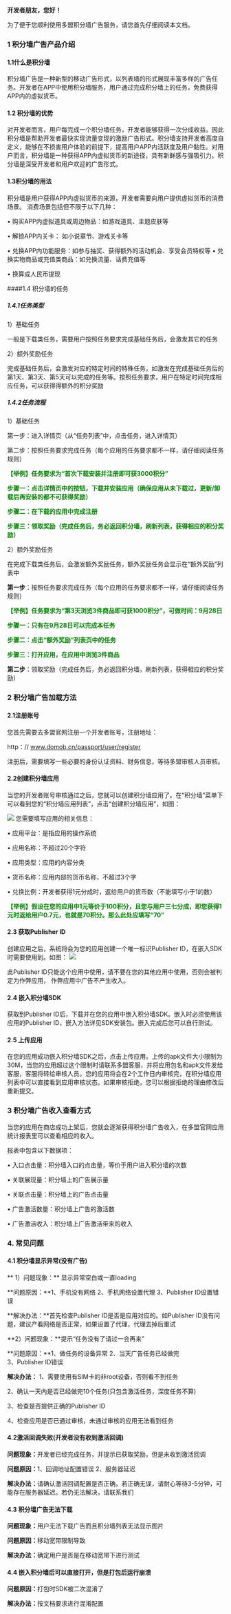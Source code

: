 <b>开发者朋友，您好！</b>

为了便于您顺利使用多盟积分墙广告服务，请您首先仔细阅读本文档。
###  1 积分墙广告产品介绍
#### 1.1什么是积分墙     
   积分墙广告是一种新型的移动广告形式，以列表墙的形式展现丰富多样的广告任务。开发者在APP中使用积分墙服务，用户通过完成积分墙上的任务，免费获得APP内的虚拟货币。
####  1.2 积分墙的优势     
   对开发者而言，用户每完成一个积分墙任务，开发者能够获得一次分成收益。因此积分墙是帮助开发者最快实现流量变现的激励广告形式。积分墙支持开发者高度自定义，能够在不损害用户体验的前提下，提高用户APP内活跃度及用户黏性。对用户而言，积分墙是一种获得APP内虚拟货币的新途径，具有新鲜感与强吸引力。积分墙是深受开发者和用户欢迎的广告形式。
#### 1.3积分墙的用法  
   积分墙是用户获得APP内虚拟货币的来源，开发者需要向用户提供虚拟货币的消费场景。
   消费场景包括但不限于以下几种： 
   • 购买APP内虚拟道具或周边物品：如游戏道具、主题皮肤等

   • 解锁APP内关卡： 如小说章节、游戏关卡等    
   • 兑换APP内功能服务：如参与抽奖、获得额外的活动机会、享受会员特权等
   • 兑换实物商品或充值类商品：如兑换流量、话费充值等
   • 换算成人民币提现
 
####1.4 积分墙的任务
  ##### 1.4.1任务类型
  1）基础任务     
  一般是下载类任务，需要用户按照任务要求完成基础任务后，会激发其它的任务
  2）额外奖励任务     
  完成基础任务后，会激发对应的特定时间的特殊任务，如激发在完成基础任务后的第1天、第3天、第5天可以完成的任务等。按照任务要求，用户在特定时间完成相应任务，可以获得得额外的积分奖励
#####   1.4.2任务流程
  1）基础任务     
  第一步：进入详情页（从“任务列表”中，点击任务，进入详情页）           
  第二步：按照任务要求完成任务（每个应用的任务要求都不一样，请仔细阅读任务规则）    
  <b style='color:green'>【举例】任务要求为“首次下载安装并注册即可获3000积分”      
  步骤一：点击详情页中的按钮，下载并安装应用（确保应用从未下载过，更新/卸载后再安装的都不可获得奖励）      
  步骤二：在下载的应用中完成注册     
  步骤三：领取奖励（完成任务后，务必返回积分墙，刷新列表，获得相应的积分奖励）</b>
  2）额外奖励任务     
  在完成下载类任务后，会激发额外奖励任务，额外奖励任务会显示在“额外奖励”列表中     
  <b>第一步</b>：按照任务要求完成任务（每个应用的任务要求都不一样，请仔细阅读任务规则）    
  <b style='color:green'>【举例】任务要求为“第3天浏览3件商品即可获1000积分”，可做时间：9月28日      
  步骤一：只有在9月28日可以完成本任务      
  步骤二：点击“额外奖励”列表页中的任务      
  步骤三：打开应用，在应用中浏览3件商品</b>     
  <b>第二步</b>：领取奖励（完成任务后，务必返回积分墙，刷新列表，获得相应的积分奖励）
### 2 积分墙广告加载方法
#### 2.1注册账号 
  您首先需要去多盟官网注册一个开发者账号，注册地址：
  http：// www.domob.cn/passport/user/register       
  注册后，需要填写一些必要的身份认证资料、财务信息，等待多盟审核人员审核。 
#### 2.2创建积分墙应用      
   当您的开发者账号审核通过之后，您就可以创建积分墙应用了。在“积分墙”菜单下可以看到您的“积分墙应用列表”，点击“创建积分墙应用”，如图：       
   ![](/assets/5EFF61C4-3493-44E2-90BF-36917A226F71.png)
   您需要填写应用的相关信息：      
   • 应用平台：是指应用的操作系统     
  • 应用名称：不超过20个字符      
  • 应用类型：应用的内容分类      
  • 货币名称：应用内部的货币名称，不超过3个字      
  • 兑换比例：开发者获得1元分成时，返给用户的货币数（不能填写小于1的数）        
  <b style='color:green'>【举例】假设在您的应用中1元等价于100积分，且您与用户三七分成，即您获得1元时返给用户0.7元，也就是70积分。那么此处应填写“70”</b>
#### 2.3 获取Publisher ID      
  创建应用之后，系统将会为您的应用创建一个唯一标识Publisher ID，在嵌入SDK时需要使用到。如图： 
  ![](/assets/696D4855-6B04-41E5-8F1B-B3098632D385.png)
   此Publisher ID只能这个应用中使用，请不要在您的其他应用中使用，否则会被判定为作弊应用， 作弊应用中广告不产生收入。 
#### 2.4 嵌入积分墙SDK      
  获取到Publisher ID后，下载并在您的应用中嵌入积分墙SDK。嵌入时必须使用该应用的Publisher ID，嵌入方法详见SDK安装包。嵌入完成后您可以自行测试。
#### 2.5 上传应用      
  在您的应用成功嵌入积分墙SDK之后，点击上传应用。上传的apk文件大小限制为30M，当您的应用超过这个限制时请联系多盟客服，并将应用包名和apk文件发给客服，客服将转给审核人员。您的应用将会在2个工作日内审核完，在积分墙应用列表中可以直接看到应用审核状态。如果审核拒绝，您可以根据拒绝的理由修改后重新提交。 
### 3 积分墙广告收入查看方式        
  当您的应用在商店成功上架后，您就会逐渐获得积分墙广告收入，在多盟官网应用统计报表里可以查看相应的收入。      
  报表中包含以下数据项：      
  • 入口点击量：积分墙入口的点击量，等价于用户进入积分墙的次数 
  • 关联展现量：积分墙上的广告展示量      
  • 关联点击量：积分墙上的广告点击量      
  • 广告激活数量：积分墙上广告的激活数
  • 广告激活收入：积分墙上广告激活带来的收入

### 4. 常见问题
####  4.1 积分墙显示异常(没有广告)
  ** 1）问题现象：** 显示异常空白或一直loading     
  **问题原因：**1、手机没有网络 2、手机网络设置代理 3、Publisher ID设置错误     
  **解决办法：**首先检查Publisher ID是否是应用对应的。如Publisher ID没有问题，建议产看网络是否正常，如果设置了代理，代理去掉后重试
  
  **2）问题现象：**提示“任务没有了请过一会再来”     
  **问题原因：**1、做任务的设备异常 2、当天广告任务已经做完  
  3、Publisher ID错误
  
  **解决办法：**
  1、需要使用有SIM卡的非root设备，否则看不到任务         
  2、确认一天内是否已经做完10个任务(只包含激活任务，深度任务不算)	          
  3、检查是否提供正确的Publisher ID                    
  4、检查应用是否已通过审核，未通过审核的应用无法看到任务 
#### 4.2激活回调失败(开发者没有收到激活回调)     
  <b>问题现象：</b>开发者已经完成任务，并提示已获取奖励，但是未收到激活回调     
  <b>问题原因：</b>1、回调地址配置错误   2、服务器延迟     
  <b>解决办法：</b>请确认激活回调配置是否正确。若正确无误，请耐心等待3-5分钟，可能存在服务器延迟。若仍无法解决，请联系我们
####  4.3 积分墙广告无法下载     
  <b>问题现象：</b>用户无法下载广告而且积分墙列表无法显示图片     
  <b>问题原因：</b>移动宽带限制导致     
 <b> 解决办法：</b>确定用户是否是在移动宽带下进行测试
 
#### 4.4 嵌入积分墙后可以直接打开，但是打包后运行崩溃     
 <b> 问题原因：</b>打包时SDK被二次混淆了      
 <b> 解决办法：</b>按文档要求进行混淆配置
 </br>
